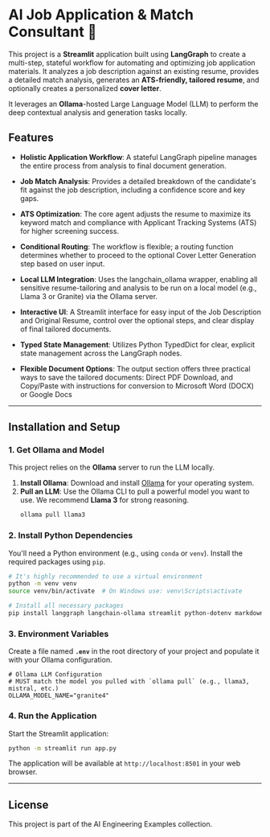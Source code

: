 # AI Job Application & Match Consultant 💼

This project is a  **Streamlit** application built using **LangGraph** to create a multi-step, stateful workflow for automating and optimizing job application materials. It analyzes a job description against an existing resume, provides a detailed match analysis, generates an **ATS-friendly, tailored resume**, and optionally creates a personalized **cover letter**.

It leverages an **Ollama**-hosted Large Language Model (LLM) to perform the deep contextual analysis and generation tasks locally.

## Features

* **Holistic Application Workflow**: A stateful LangGraph pipeline manages the entire process from analysis to final document generation.

* **Job Match Analysis**: Provides a detailed breakdown of the candidate's fit against the job description, including a confidence score and key gaps.

* **ATS Optimization**: The core agent adjusts the resume to maximize its keyword match and compliance with Applicant Tracking Systems (ATS) for higher screening success.

* **Conditional Routing**: The workflow is flexible; a routing function determines whether to proceed to the optional Cover Letter Generation step based on user input.

* **Local LLM Integration**: Uses the langchain_ollama wrapper, enabling all sensitive resume-tailoring and analysis to be run on a local model (e.g., Llama 3 or Granite) via the Ollama server.

* **Interactive UI**: A Streamlit interface for easy input of the Job Description and Original Resume, control over the optional steps, and clear display of final tailored documents.

* **Typed State Management**: Utilizes Python TypedDict for clear, explicit state management across the LangGraph nodes.

* **Flexible Document Options**: The output section offers three practical ways to save the tailored documents: Direct PDF Download, and Copy/Paste with instructions for conversion to Microsoft Word (DOCX) or Google Docs

---

## Installation and Setup

### 1. Get Ollama and Model

This project relies on the **Ollama** server to run the LLM locally.

1.  **Install Ollama**: Download and install [Ollama](https://ollama.com/download) for your operating system.
2.  **Pull an LLM**: Use the Ollama CLI to pull a powerful model you want to use. We recommend **Llama 3** for strong reasoning.
    ```bash
    ollama pull llama3
    ```

### 2. Install Python Dependencies

You'll need a Python environment (e.g., using `conda` or `venv`). Install the required packages using `pip`.

```bash
# It's highly recommended to use a virtual environment
python -m venv venv
source venv/bin/activate  # On Windows use: venv\Scripts\activate

# Install all necessary packages
pip install langgraph langchain-ollama streamlit python-dotenv markdown-pdf

```

### 3. Environment Variables

Create a file named **`.env`** in the root directory of your project and populate it with your Ollama configuration.

```dotenv
# Ollama LLM Configuration
# MUST match the model you pulled with `ollama pull` (e.g., llama3, mistral, etc.)
OLLAMA_MODEL_NAME="granite4"
```

### 4. Run the Application

Start the Streamlit application:

```bash
python -m streamlit run app.py
```

The application will be available at `http://localhost:8501` in your web browser.

---


## License

This project is part of the AI Engineering Examples collection.